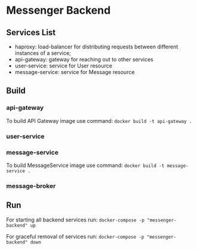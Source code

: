 # Messenger Backend

## Services List

- haproxy: load-balancer for distributing requests between different instances of a service;
- api-gateway: gateway for reaching out to other services
- user-service: service for User resource
- message-service: service for Message resource

## Build

### api-gateway

To build API Gateway image use command: `docker build -t api-gateway .`

### user-service

### message-service

To build MessageService image use command: `docker build -t message-service .`

### message-broker

## Run

For starting all backend services run: `docker-compose -p "messenger-backend" up`

For graceful removal of services run: `docker-compose -p "messenger-backend" down`

